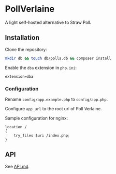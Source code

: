 # PollVerlaine

A light self-hosted alternative to Straw Poll.

## Installation

Clone the repository:
```sh
mkdir db && touch db/polls.db && composer install
```

Enable the `dba` extension in `php.ini`:
```
extension=dba
```

### Configuration

Rename `config/app.example.php` to `config/app.php`.

Configure `app_url` to the root url of Poll Verlaine.

Sample configuration for nginx:
```nginx
location /
{
    try_files $uri /index.php;
}
```

## API

See [API.md](API.md).
